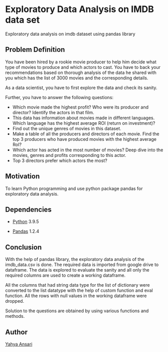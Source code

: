 # Exploratory Data Analysis on IMDB data set
Exploratory data analysis on imdb dataset using pandas library

## Problem Definition
You have been hired by a rookie movie producer to help him decide what type of movies to produce and which actors to cast. You have to back your recommendations based on thorough analysis of the data he shared with you which has the list of 3000 movies and the corresponding details.

As a data scientist, you have to first explore the data and check its sanity.

Further, you have to answer the following questions:
- Which movie made the highest profit? Who were its producer and director? Identify the actors in that film.
- This data has information about movies made in different languages. Which language has the highest average ROI (return on investment)?
- Find out the unique genres of movies in this dataset.
- Make a table of all the producers and directors of each movie. Find the top 3 producers who have produced movies with the highest average RoI?
- Which actor has acted in the most number of movies? Deep dive into the movies, genres and profits corresponding to this actor.
- Top 3 directors prefer which actors the most?


## Motivation
To learn Python programming and use python package pandas for exploratory data analysis.

## Dependencies
- [Python](https://python.org) 3.9.5

- [Pandas](https://pandas.pydata.org) 1.2.4

## Conclusion
With the help of pandas library, the exploratory data analysis of the imdb_data.csv is done. The required data is imported from google drive to dataframe. The data is explored to evaluate the sanity and all only the required columns are used to create a working dataframe.

All the columns that had string data type for the list of dictionary were converted to the list datatype with the help of custom function and eval function. All the rows with null values in the working dataframe were dropped.

Solution to the questions are obtained by using various functions and methods.


## Author

[Yahya Ansari](https://github.com/novus-afk)
